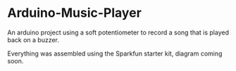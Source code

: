 Arduino-Music-Player
====================

An arduino project using a soft potentiometer to record a song that is played back on a buzzer.

Everything was assembled using the Sparkfun starter kit, diagram coming soon.
